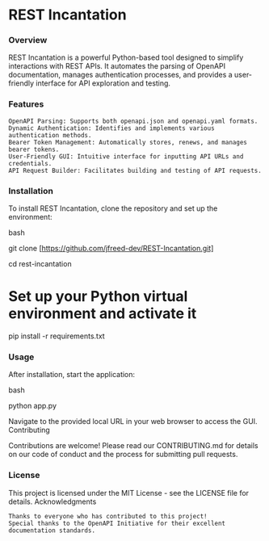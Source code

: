 # REST Incantation

### Overview

REST Incantation is a powerful Python-based tool designed to simplify interactions with REST APIs. It automates the
parsing of OpenAPI documentation, manages authentication processes, and provides a user-friendly interface for API
exploration and testing.

### Features

    OpenAPI Parsing: Supports both openapi.json and openapi.yaml formats.
    Dynamic Authentication: Identifies and implements various authentication methods.
    Bearer Token Management: Automatically stores, renews, and manages bearer tokens.
    User-Friendly GUI: Intuitive interface for inputting API URLs and credentials.
    API Request Builder: Facilitates building and testing of API requests.

### Installation

To install REST Incantation, clone the repository and set up the environment:

bash

git clone [https://github.com/jfreed-dev/REST-Incantation.git]

cd rest-incantation

# Set up your Python virtual environment and activate it

pip install -r requirements.txt

### Usage

After installation, start the application:

bash

python app.py

Navigate to the provided local URL in your web browser to access the GUI.
Contributing

Contributions are welcome! Please read our CONTRIBUTING.md for details on our code of conduct and the process for
submitting pull requests.

### License

This project is licensed under the MIT License - see the LICENSE file for details.
Acknowledgments

    Thanks to everyone who has contributed to this project!
    Special thanks to the OpenAPI Initiative for their excellent documentation standards.
